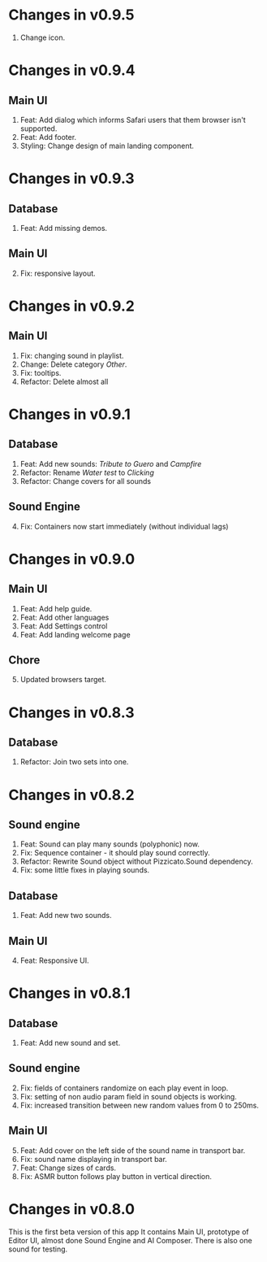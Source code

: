 # Changes in v0.9.5

1. Change icon.

# Changes in v0.9.4

## Main UI

1. Feat: Add dialog which informs Safari users that them browser isn't supported.
2. Feat: Add footer.
3. Styling: Change design of main landing component.

# Changes in v0.9.3

## Database

1. Feat: Add missing demos.

## Main UI

2. Fix: responsive layout.

# Changes in v0.9.2

## Main UI

1. Fix: changing sound in playlist.
2. Change: Delete category _Other_.
3. Fix: tooltips.
4. Refactor: Delete almost all

# Changes in v0.9.1

## Database

1. Feat: Add new sounds: _Tribute to Guero_ and _Campfire_
2. Refactor: Rename _Water test_ to _Clicking_
3. Refactor: Change covers for all sounds

## Sound Engine

4. Fix: Containers now start immediately (without individual lags)

# Changes in v0.9.0

## Main UI

1. Feat: Add help guide.
2. Feat: Add other languages
3. Feat: Add Settings control
4. Feat: Add landing welcome page

## Chore

5. Updated browsers target.

# Changes in v0.8.3

## Database

1. Refactor: Join two sets into one.

# Changes in v0.8.2

## Sound engine

1. Feat: Sound can play many sounds (polyphonic) now.
2. Fix: Sequence container - it should play sound correctly.
3. Refactor: Rewrite Sound object without Pizzicato.Sound dependency.
4. Fix: some little fixes in playing sounds.

## Database

1. Feat: Add new two sounds.

## Main UI

4. Feat: Responsive UI.

# Changes in v0.8.1

## Database

1. Feat: Add new sound and set.

## Sound engine

2. Fix: fields of containers randomize on each play event in loop.
3. Fix: setting of non audio param field in sound objects is working.
4. Fix: increased transition between new random values from 0 to 250ms.

## Main UI

5. Feat: Add cover on the left side of the sound name in transport bar.
6. Fix: sound name displaying in transport bar.
7. Feat: Change sizes of cards.
8. Fix: ASMR button follows play button in vertical direction.

# Changes in v0.8.0

This is the first beta version of this app It contains Main UI, prototype of Editor UI, almost done Sound Engine and AI Composer. There is also one sound for testing.
